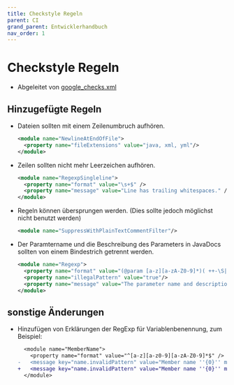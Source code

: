 ```yaml
---
title: Checkstyle Regeln
parent: CI
grand_parent: Entwicklerhandbuch
nav_order: 1
---
```


# Checkstyle Regeln

* Abgeleitet von [google_checks.xml](https://github.com/checkstyle/checkstyle/blob/master/src/main/resources/google_checks.xml)

## Hinzugefügte Regeln
* Dateien sollten mit einem Zeilenumbruch aufhören.
    ```xml
    <module name="NewlineAtEndOfFile">
      <property name="fileExtensions" value="java, xml, yml"/>
    </module>
    ```
* Zeilen sollten nicht mehr Leerzeichen aufhören.
    ```xml
    <module name="RegexpSingleline">
      <property name="format" value="\s+$" />
      <property name="message" value="Line has trailing whitespaces." />
    </module>
    ```
* Regeln können übersprungen werden. (Dies sollte jedoch möglichst nicht benutzt werden)
    ```xml
    <module name="SuppressWithPlainTextCommentFilter"/>
    ```
* Der Paramtername und die Beschreibung des Parameters in JavaDocs sollten von einem Bindestrich getrennt werden.
    ```xml
    <module name="Regexp">
      <property name="format" value="(@param [a-z][a-zA-Z0-9]*)( ++-\S|\S- |\S-\S| ++[^-])"/>
      <property name="illegalPattern" value="true"/>
      <property name="message" value="The parameter name and description are not seperated by &quot; - &quot;" />
    </module>
    ```

## sonstige Änderungen
* Hinzufügen von Erklärungen der RegExp für Variablenbenennung, zum Beispiel:
    ```diff
      <module name="MemberName">
        <property name="format" value="^[a-z][a-z0-9][a-zA-Z0-9]*$" />
    -   <message key="name.invalidPattern" value="Member name ''{0}'' must match pattern ''{1}''." />
    +   <message key="name.invalidPattern" value="Member name ''{0}'' must match pattern ''{1}'' (camelCase, start with lowercase, only alphanumerical)." />
      </module>
    ```

